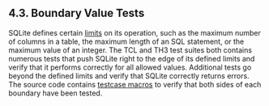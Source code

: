 ## 4\.3\. Boundary Value Tests


SQLite defines certain [limits](limits.html) on its operation, such as the
maximum number of columns in a table, the maximum length of an
SQL statement, or the maximum value of an integer. The TCL and TH3 test
suites both contains numerous tests that push SQLite right to the edge
of its defined limits and verify that it performs correctly for
all allowed values. Additional tests go beyond the defined limits
and verify that SQLite correctly returns errors. The source code
contains [testcase macros](testing.html#testcase) to verify that both sides of each boundary
have been tested.



